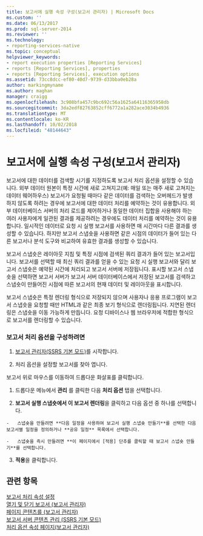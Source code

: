 ```yaml
---
title: 보고서에 실행 속성 구성(보고서 관리자) | Microsoft Docs
ms.custom: ''
ms.date: 06/13/2017
ms.prod: sql-server-2014
ms.reviewer: ''
ms.technology:
- reporting-services-native
ms.topic: conceptual
helpviewer_keywords:
- report execution properties [Reporting Services]
- reports [Reporting Services], properties
- reports [Reporting Services], execution options
ms.assetid: 73cc8dcc-ef80-40d7-9739-d33bba0eb28a
author: markingmyname
ms.author: maghan
manager: craigg
ms.openlocfilehash: 3c908bfa457c9bc692c56a1625a64116365958db
ms.sourcegitcommit: 3da2edf82763852cff6772a1a282ace3034b4936
ms.translationtype: MT
ms.contentlocale: ko-KR
ms.lasthandoff: 10/02/2018
ms.locfileid: "48144643"
---
```

# <a name="configure-execution-properties-for-a-report--report-manager"></a>보고서에 실행 속성 구성(보고서 관리자)
  보고서에 대한 데이터를 검색할 시기를 지정하도록 보고서 처리 옵션을 설정할 수 있습니다. 외부 데이터 원본이 특정 시간에 새로 고쳐지고(예: 매일 또는 매주 새로 고쳐지는 데이터 웨어하우스) 보고서가 요청될 때마다 같은 데이터를 검색하는 오버헤드가 발생하지 않도록 하려는 경우에 보고서에 대한 데이터 처리를 예약하는 것이 유용합니다. 외부 데이터베이스 서버의 처리 로드를 제어하거나 동일한 데이터 집합을 사용해야 하는 여러 사용자에게 일관된 결과를 제공하려는 경우에도 데이터 처리를 예약하는 것이 유용합니다. 일시적인 데이터로 요청 시 실행 보고서를 사용하면 매 시간마다 다른 결과를 생성할 수 있습니다. 하지만 보고서 스냅숏을 사용하면 같은 시점의 데이터가 들어 있는 다른 보고서나 분석 도구와 비교하여 유효한 결과를 생성할 수 있습니다.  
  
 보고서 스냅숏은 레이아웃 지침 및 특정 시점에 검색된 쿼리 결과가 들어 있는 보고서입니다. 보고서를 선택할 때 최신 쿼리 결과를 얻을 수 있는 요청 시 실행 보고서와 달리 보고서 스냅숏은 예약된 시간에 처리되고 보고서 서버에 저장됩니다. 표시할 보고서 스냅숏을 선택하면 보고서 서버가 보고서 서버 데이터베이스에서 저장된 보고서를 검색하고 스냅숏이 만들어진 시점에 따른 보고서의 현재 데이터 및 레이아웃을 표시합니다.  
  
 보고서 스냅숏은 특정 렌더링 형식으로 저장되지 않으며 사용자나 응용 프로그램이 보고서 스냅숏을 요청할 때만 HTML과 같은 최종 보기 형식으로 렌더링됩니다. 지연된 렌더링은 스냅숏을 이동 가능하게 만듭니다. 요청 디바이스나 웹 브라우저에 적합한 형식으로 보고서를 렌더링할 수 있습니다.  
  
### <a name="to-configure-report-processing-options"></a>보고서 처리 옵션을 구성하려면  
  
1.  [보고서 관리자&#40;SSRS 기본 모드&#41;](../report-manager-ssrs-native-mode.md)를 시작합니다.  
  
2.  처리 옵션을 설정할 보고서를 찾아 엽니다.  
  
 보고서 위로 마우스를 이동하여 드롭다운 화살표를 클릭합니다.  
  
1.  드롭다운 메뉴에서 **관리** 를 클릭한 다음 **처리 옵션** 탭을 선택합니다.  
  
2.   **보고서 실행 스냅숏에서 이 보고서 렌더링**을 클릭하고 다음 옵션 중 하나를 선택합니다.  
  
    -   스냅숏을 만들려면 **다음 일정을 사용하여 보고서 실행 스냅숏 만들기**를 선택한 다음 보고서별 일정을 정의하거나 **공유 일정** 목록에서 선택합니다.  
  
    -   스냅숏을 즉시 만들려면 **이 페이지에서 [적용] 단추를 클릭할 때 보고서 스냅숏 만들기**를 선택합니다.  
  
3.  **적용**을 클릭합니다.  
  
## <a name="see-also"></a>관련 항목  
 [보고서 처리 속성 설정](../report-server/set-report-processing-properties.md)   
 [열기 및 닫기 보고서 &#40;보고서 관리자&#41;](../reports/open-and-close-a-report-report-manager.md)   
 [페이지 콘텐츠를 &#40;보고서 관리자&#41;](../contents-page-report-manager.md)   
 [보고서 서버 콘텐츠 관리 &#40;SSRS 기본 모드&#41;](../report-server/report-server-content-management-ssrs-native-mode.md)   
 [처리 옵션 속성 페이지&#40;보고서 관리자&#41;](../processing-options-properties-page-report-manager.md)  
  
  
